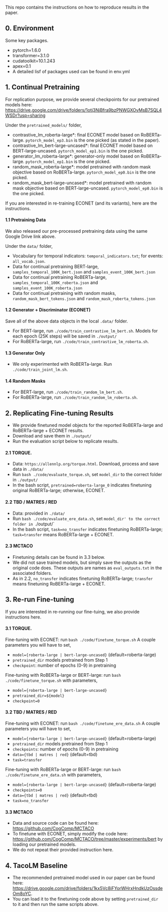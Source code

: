 This repo contains the instructions on how to reproduce results in the paper.

## 0. Environment
Some key packages.
- pytorch=1.6.0
- transformer=3.1.0
- cudatoolkit=10.1.243
- apex=0.1
- A detailed lisf of packages used can be found in env.yml


## 1. Continual Pretraining
For replication purpose, we provide several checkpoints for our pretrained models here: https://drive.google.com/drive/folders/1otj3NjBfra9bzPNWGXOvMsB7SQL4WSDr?usp=sharing

Under the `pretrained_models/` folder,
- contrastive_lm_roberta-large*: final ECONET model based on RoBERTa-large. `pytorch_model_ep3.bin` is the one picked (as stated in the paper).
- contrastive_lm_bert-large-uncased*: final ECONET model based on BERT-large-uncased. `pytorch_model_ep1.bin` is the one picked.
- generator_lm_roberta-large*: generator-only model based on RoBERTa-large. `pytorch_model_ep1.bin` is the one picked.
- random_mask_roberta-large*: model pretrained with random mask objective based on RoBERTa-large. `pytorch_model_ep0.bin` is the one picked.
- random_mask_bert-large-uncased*: model pretrained with random mask objective based on BERT-large-uncased. `pytorch_model_ep0.bin` is the one picked.

If you are interested in re-training ECONET (and its variants), here are the instructions.
#### 1.1 Pretraining Data
We also released our pre-processed pretraining data using the same Google Drive link above.

Under the `data/` folder,
- Vocabulary for temporal indicators: `temporal_indicators.txt`; for events: `all_vocab.json`.
- Data for continual pretraining BERT-large, `samples_temporal_100K_bert.json` and `samples_event_100K_bert.json`
- Data for continual pretraining RoBERTa-large, `samples_temporal_100K_roberta.json` and `samples_event_100K_roberta.json`
- Data for continual pretraining with random masks, `random_mask_bert_tokens.json` and `random_mask_roberta_tokens.json`

#### 1.2 Generator + Discriminator (ECONET)
Save all of the above data objects in the local `.data/` folder.
- For BERT-large, run `./code/train_contrastive_lm_bert.sh`. Models for each epoch (25K steps) will be saved in `./output/`
- For RoBERTa-large, run `./code/train_contrastive_lm_roberta.sh`. 

#### 1.3 Generator Only
- We only experimented with RoBERTa-large. Run `./code/train_joint_lm.sh`.

#### 1.4 Random Masks
- For BERT-large, run `./code/train_random_lm_bert.sh`.
- For RoBERTa-large, run `./code/train_random_lm_roberta.sh`. 


## 2. Replicating Fine-tuning Results
- We provide finetuned model objects for the reported RoBERTa-large and RoBERTa-large + ECONET results.
- Download and save them in `./output/`
- Run the evaluation script below to replicate results.

#### 2.1 TORQUE.
- Data: `https://allennlp.org/torque.html`. Download, process and save data in `./data/`
- Run `bash ./code/evaluate_torque.sh`, set `model_dir` to the correct folder in `./output/`
- In the bash script, `pretrained=roberta-large_0` indicates finetuning original RoBERTa-large; otherwise, ECONET.

#### 2.2 TBD / MATRES / RED
- Data: provided in `./data/`
- Run `bash ./code/evaluate_ere_data.sh`, set `model_dir' to the correct folder in `./output/`
- In the bash script, `task=no_transfer` indicates finetuning RoBERTa-large; `task=transfer` means RoBERTa-large + ECONET.

#### 2.3 MCTACO
- Finetuning details can be found in 3.3 below.
- We did not save trained models, but simply save the outputs as the original code does. These outputs are names as `eval_outputs.txt` in the associated folders.
- As in 2.2, `no_transfer` indicates finetuning RoBERTa-large; `transfer` means finetuning RoBERTa-large + ECONET.


## 3. Re-run Fine-tuning
If you are interested in re-running our fine-tuing, we also provide instructions here.

#### 3.1 TORQUE.
Fine-tuning with ECONET: run `bash ./code/finetune_torque.sh` A couple parameters you will have to set,
- `model={roberta-large | bert-large-uncased}` (default=roberta-large)
- `pretrained_dir` models pretrained from Step 1
- `checkpoint`: number of epochs (0-9) in pretraining

Fine-tuning with RoBERTa-large or BERT-large: run `bash ./code/finetune_torque.sh` with parameters,
- `model={roberta-large | bert-large-uncased}`
- `pretrained_dir=${model}` 
- `checkpoint=0`

#### 3.2 TBD / MATRES / RED
Fine-tuning with ECONET: run `bash ./code/finetune_ere_data.sh` A couple parameters you will have to set,
- `model={roberta-large | bert-large-uncased}` (default=roberta-large)
- `pretrained_dir` models pretrained from Step 1
- `checkpoints`: number of epochs (0-9) in pretraining
- `data={tbd | matres | red}` (default=tbd)
- `task=transfer`

Fine-tuning with RoBERTa-large or BERT-large: run `bash ./code/finetune_ere_data.sh` with parameters,
- `model={roberta-large | bert-large-uncased}` (default=roberta-large)
- `checkpoints=0`
- `data={tbd | matres | red}` (default=tbd)
- `task=no_transfer`

#### 3.3 MCTACO
- Data and source code can be found here: https://github.com/CogComp/MCTACO
- To finetune with ECONET, simply modify the code here: https://github.com/CogComp/MCTACO/tree/master/experiments/bert by loading our pretrained models. 
- We do not repeat their provided instruction here.


## 4. TacoLM Baseline
- The recommended pretrained model used in our paper can be found here: https://drive.google.com/drive/folders/1kx5Vc8iFYorWHrxHndkUzOssdeOm8oYC.
- You can load it to the finetuning code above by setting `pretrained_dir` to it and then run the same scripts above.
